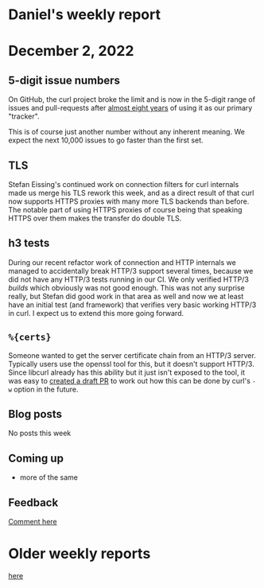 # Daniel's weekly report

# December 2, 2022

## 5-digit issue numbers

On GitHub, the curl project broke the limit and is now in the 5-digit range of
issues and pull-requests after [almost eight
years](https://daniel.haxx.se/blog/2015/03/03/curl-embracing-github-more/) of
using it as our primary "tracker".

This is of course just another number without any inherent meaning. We expect
the next 10,000 issues to go faster than the first set.

## TLS

Stefan Eissing's continued work on connection filters for curl internals made
us merge his TLS rework this week, and as a direct result of that curl now
supports HTTPS proxies with many more TLS backends than before. The notable
part of using HTTPS proxies of course being that speaking HTTPS over them
makes the transfer do double TLS.

## h3 tests

During our recent refactor work of connection and HTTP internals we managed to
accidentally break HTTP/3 support several times, because we did not have any
HTTP/3 tests running in our CI. We only verified HTTP/3 *builds* which
obviously was not good enough. This was not any surprise really, but Stefan
did good work in that area as well and now we at least have an initial test
(and framework) that verifies very basic working HTTP/3 in curl. I expect us
to extend this more going forward.

## `%{certs}`

Someone wanted to get the server certificate chain from an HTTP/3 server.
Typically users use the openssl tool for this, but it doesn't support
HTTP/3. Since libcurl already has this ability but it just isn't exposed to
the tool, it was easy to [created a draft
PR](https://github.com/curl/curl/pull/10019) to work out how this can be done
by curl's `-w` option in the future.

## Blog posts

No posts this week

## Coming up

- more of the same

## Feedback

[Comment here](https://github.com/bagder/log/discussions)

# Older weekly reports

[here](all.md)
